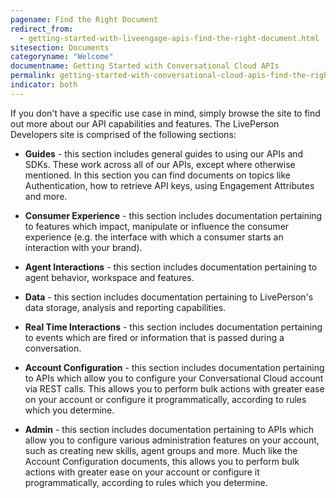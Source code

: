 ```yaml
---
pagename: Find the Right Document
redirect_from:
  - getting-started-with-liveengage-apis-find-the-right-document.html
sitesection: Documents
categoryname: "Welcome"
documentname: Getting Started with Conversational Cloud APIs
permalink: getting-started-with-conversational-cloud-apis-find-the-right-document.html
indicator: both
---
```


If you don't have a specific use case in mind, simply browse the site to find out more about our API capabilities and features. The LivePerson Developers site is comprised of the following sections:

* **Guides** - this section includes general guides to using our APIs and SDKs. These work across all of our APIs, except where otherwise mentioned. In this section you can find documents on topics like Authentication, how to retrieve API keys, using Engagement Attributes and more.

* **Consumer Experience** - this section includes documentation pertaining to features which impact, manipulate or influence the consumer experience (e.g. the interface with which a consumer starts an interaction with your brand).

* **Agent Interactions** - this section includes documentation pertaining to agent behavior, workspace and features.

* **Data** - this section includes documentation pertaining to LivePerson's data storage, analysis and reporting capabilities.

* **Real Time Interactions** - this section includes documentation pertaining to events which are fired or information that is passed during a conversation.

* **Account Configuration** - this section includes documentation pertaining to APIs which allow you to configure your Conversational Cloud account via REST calls. This allows you to perform bulk actions with greater ease on your account or configure it programmatically, according to rules which you determine.

* **Admin** - this section includes documentation pertaining to APIs which allow you to configure various administration features on your account, such as creating new skills, agent groups and more. Much like the Account Configuration documents, this allows you to perform bulk actions with greater ease on your account or configure it programmatically, according to rules which you determine.
